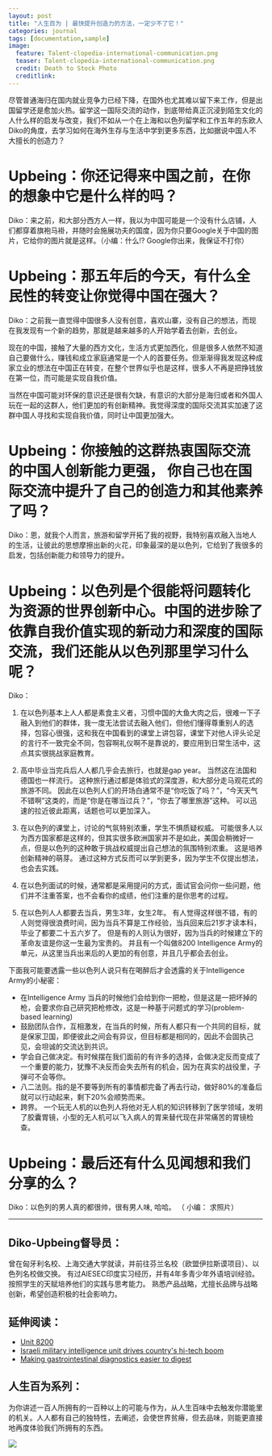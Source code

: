 ```yaml
---
layout: post
title: "人生百为 | 最快提升创造力的方法，一定少不了它！"
categories: journal
tags: [documentation,sample]
image:
  feature: Talent-clopedia-international-communication.png
  teaser: Talent-clopedia-international-communication.png
  credit: Death to Stock Photo
  creditlink:
---
```



尽管普通海归在国内就业竞争力已经下降，在国外也尤其难以留下来工作，但是出国留学还是愈加火热。留学这一国际交流的动作，到底带给真正沉浸到陌生文化的人什么样的启发与改变，我们不如从一个在上海和以色列留学和工作五年的东欧人Diko的角度，去学习如何在海外生存与生活中学到更多东西，比如据说中国人不大擅长的创造力？

# Upbeing：你还记得来中国之前，在你的想象中它是什么样的吗？

Diko：来之前，和大部分西方人一样，我以为中国可能是一个没有什么店铺，人们都穿着旗袍马褂，并随时会施展功夫的国度，因为你只要Google关于中国的图片，它给你的图片就是这样。（小编：什么!? Google你出来，我保证不打你）

# Upbeing：那五年后的今天，有什么全民性的转变让你觉得中国在强大？

Diko：之前我一直觉得中国很多人没有创意，喜欢山寨，没有自己的想法，而现在我发现有一个新的趋势，那就是越来越多的人开始学着去创新，去创业。

现在的中国，接触了大量的西方文化，生活方式更加西化，但是很多人依然不知道自己要做什么，赚钱和成立家庭通常是一个人的首要任务。但渐渐得我发现这种成家立业的想法在中国正在转变，在整个世界似乎也是这样，很多人不再是把挣钱放在第一位，而可能是实现自我价值。

当然在中国可能对环保的意识还是很有欠缺，有意识的大部分是海归或者和外国人玩在一起的这群人，他们更加的有创新精神。我觉得深度的国际交流其实加速了这群中国人寻找和实现自我价值，同时让中国更加强大。

# Upbeing：你接触的这群热衷国际交流的中国人创新能力更强， 你自己也在国际交流中提升了自己的创造力和其他素养了吗？ 

Diko：恩，就我个人而言，旅游和留学开拓了我的视野，我特别喜欢融入当地人的生活，让彼此的思想摩擦出新的火花，印象最深的是以色列，它给到了我很多的启发，包括创新能力和领导力的提升。

# Upbeing：以色列是个很能将问题转化为资源的世界创新中心。中国的进步除了依靠自我价值实现的新动力和深度的国际交流，我们还能从以色列那里学习什么呢？

Diko：

1. 在以色列基本上人人都是素食主义者，习惯中国的大鱼大肉之后，很难一下子融入到他们的群体，我一度无法尝试去融入他们，但他们懂得尊重别人的选择，包容心很强，这和我在中国看到的课堂上讲包容，课堂下对他人评头论足的言行不一致完全不同，包容啊礼仪啊不是靠说的，要应用到日常生活中，这点其实很挑战家庭教育。 

2. 高中毕业当完兵后人人都几乎会去旅行，也就是gap year。 当然这在法国和德国也一样流行。 这种旅行通过都是体验式的深度游，和大部分走马观花式的旅游不同。 因此在以色列人们的开场白通常不是“你吃饭了吗？”，“今天天气不错啊”这类的，而是“你是在哪当过兵？”，“你去了哪里旅游”这种。 可以迅速的拉近彼此距离，话题也可以更加深入。 

3. 在以色列的课堂上，讨论的气氛特别浓重，学生不惧质疑权威。 可能很多人以为西方国家都是这样的，但其实很多欧洲国家并不是如此，美国会稍微好一点，但是以色列的这种敢于挑战权威提出自己想法的氛围特别浓重。 这是培养创新精神的萌芽。 通过这种方式反而可以学到更多，因为学生不仅提出想法，也会去实践。 

4. 在以色列面试的时候，通常都是采用提问的方式，面试官会问你一些问题，他们并不注重答案，也不会看你的成绩，他们注重的是你思考的过程。

5.  在以色列人人都要去当兵，男生3年，女生2年。 有人觉得这样很不错，有的人则觉得很浪费时间，因为当兵不算是工作经验，当兵回来后21岁才读本科，毕业了都要二十五六岁了。 但是有的人则认为很好，因为当兵的时候建立下的革命友谊是你这一生最为宝贵的。 并且有一个叫做8200 Intelligence Army的单元，从这里当兵出来后的人更加的有创意，并且几乎都会去创业。 

下面我可能要透露一些以色列人说只有在喝醉后才会透露的关于Intelligence Army的小秘密：

* 在Intelligence Army 当兵的时候他们会给到你一把枪，但是这是一把坏掉的枪，会要求你自己研究把枪修改，这是一种基于问题式的学习(problem-based learning) 
* 鼓励团队合作，互相激发，在当兵的时候，所有人都只有一个共同的目标，就是保家卫国，即便彼此之间会有异议，但目标都是相同的，因此不会固执己见，会坦诚的交流达到共识。 
* 学会自己做决定。有时候摆在我们面前的有许多的选择，会做决定反而变成了一个重要的能力，犹豫不决反而会失去所有的机会，因为在真实的战役里，子弹可不会等你。 
* 八二法则。指的是不要等到所有的事情都完备了再去行动，做好80%的准备后就可以行动起来，剩下20%会顺势而来。 
* 跨界。  一个玩无人机的以色列人将他对无人机的知识转移到了医学领域，发明了胶囊胃镜，小型的无人机可以飞入病人的胃来替代现在非常痛苦的胃镜检查。


# Upbeing：最后还有什么见闻想和我们分享的么？ 
Diko：以色列的男人真的都很帅，很有男人味, 哈哈。 （ 小编： 求照片） 

*********

## Diko-Upbeing督导员：
曾在匈牙利名校、上海交通大学就读，并前往芬兰名校（欧盟伊拉斯谟项目）、以色列名校做交换。
有过AIESEC印度实习经历，并有4年多青少年外语培训经验。按照学生的天赋培养他们的实践与思考能力。
熟悉产品战略，尤擅长品牌与战略创新，希望创造积极的社会影响力。

## 延伸阅读：

* [Unit 8200](https://en.m.wikipedia.org/wiki/Unit_8200)
* [Israeli military intelligence unit drives country's hi-tech boom](https://www.theguardian.com/world/2013/aug/12/israel-military-intelligence-unit-tech-boom)
* [Making gastrointestinal diagnostics easier to digest](http://www.epo.org/learning-events/european-inventor/finalists/2011/iddan.html)

## 人生百为系列：
为你讲述一百人所拥有的一百种以上的可能与作为，从人生百味中去触发你潜能里的机关。人人都有自己的独特性，去阐述，会使世界贫瘠，但去品味，则能更直接地再度体验我们所拥有的东西。


![](http://ob49cesbh.bkt.clouddn.com/2017-04-01-Upebing_footer_2.png)




